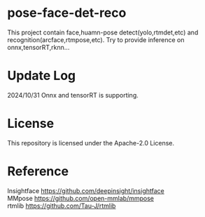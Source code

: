 # pose-face-det-reco
This project contain face,huamn-pose detect(yolo,rtmdet,etc) and recognition(arcface,rtmpose,etc). 
Try to provide inference on onnx,tensorRT,rknn...
# Update Log
2024/10/31  Onnx and tensorRT is supporting.
# License
This repository is licensed under the Apache-2.0 License.
# Reference
Insightface     https://github.com/deepinsight/insightface  
MMpose          https://github.com/open-mmlab/mmpose  
rtmlib          https://github.com/Tau-J/rtmlib  
